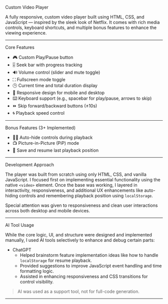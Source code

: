  Custom Video Player

A fully responsive, custom video player built using HTML, CSS, and JavaScript — inspired by the sleek look of Netflix. It comes with rich media controls, keyboard shortcuts, and multiple bonus features to enhance the viewing experience.

---

Core Features

- 🎮 Custom Play/Pause button  
- 🎚️ Seek bar with progress tracking  
- 🔊 Volume control (slider and mute toggle)  
- ⛶ Fullscreen mode toggle  
- 🕒 Current time and total duration display  
- 📱 Responsive design for mobile and desktop  
- ⌨️ Keyboard support (e.g., spacebar for play/pause, arrows to skip)  
- ⏩ Skip forward/backward buttons (±10s)  
- 🌀 Playback speed control  

---

Bonus Features (3+ Implemented)

- 🕵️‍♂️ Auto-hide controls during playback  
- 📺 Picture-in-Picture (PiP) mode  
- 💾 Save and resume last playback position  

---

 Development Approach

The player was built from scratch using only HTML, CSS, and vanilla JavaScript. I focused first on implementing essential functionality using the native `<video>` element. Once the base was working, I layered in interactivity, responsiveness, and additional UX enhancements like auto-hiding controls and remembering playback position using `localStorage`.

Special attention was given to responsiveness and clean user interactions across both desktop and mobile devices.

---

 AI Tool Usage

While the core logic, UI, and structure were designed and implemented manually, I used AI tools selectively to enhance and debug certain parts:

- ChatGPT 
  - Helped brainstorm feature implementation ideas like how to handle `localStorage` for resume playback.
  - Provided suggestions to improve JavaScript event handling and time formatting logic.
  - Assisted in enhancing responsiveness and CSS transitions for control visibility.

> AI was used as a support tool, not for full-code generation.

---



